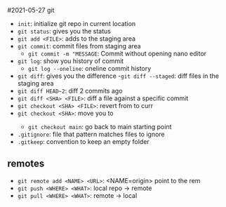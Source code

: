 #2021-05-27 git

- `init`: initialize git repo in current location
- `git status`: gives you the status
- `git add <FILE>`: adds <FILE> to the staging area
- `git commit`: commit files from staging area 
	- `git commit -m "MESSAGE`: Commit without opening nano editor
- `git log`: show you history of commit
	- `git log --oneline`: oneline commit history
- `git diff`: gives you the difference
	-`git diff --staged`: diff files in the staging area
- `git diff HEAD~2`: diff 2 commits ago
- `git diff <SHA> <FILE>`: diff a file against a specific commit
- `git checkout <SHA> <FILE>`: revert <FILE> from <SHA> to curr
- `git checkout <SHA>`: move you to <SHA>
	- `git checkout main`: go back to main starting point
- `.gitignore`: file that pattern matches files to ignore
- `.gitkeep`: convention to keep an empty folder

## remotes

- `git remote add <NAME> <URL>`: <NAME=origin> point to the rem
- `git push <WHERE> <WHAT>`: local repo -> remote
- `git pull <WHERE> <WHAT>`: remote -> local
